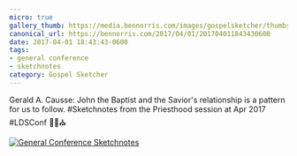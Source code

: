 ```yaml
---
micro: true
gallery_thumb: https://media.bennorris.com/images/gospelsketcher/thumbs/apr-17-3-causse.jpg
canonical_url: https://bennorris.com/2017/04/01/201704011843430600
date: 2017-04-01 18:43:43-0600
tags:
- general conference
- sketchnotes
category: Gospel Sketcher
---
```


Gerald A. Causse: John the Baptist and the Savior's relationship is a pattern for us to follow. #Sketchnotes from the Priesthood session at Apr 2017 #LDSConf ✍🏼⛪️

[![General Conference Sketchnotes](https://media.bennorris.com/images/gospelsketcher/general-conference/apr-2017/apr-17-3-causse.jpg)](https://media.bennorris.com/images/gospelsketcher/general-conference/apr-2017/apr-17-3-causse.jpg)